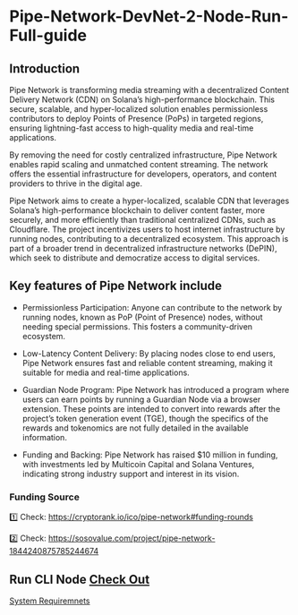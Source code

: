 # Pipe-Network-DevNet-2-Node-Run-Full-guide

## Introduction
Pipe Network is transforming media streaming with a decentralized Content Delivery Network (CDN) on Solana’s high-performance blockchain. This secure, scalable, and hyper-localized solution enables permissionless contributors to deploy Points of Presence (PoPs) in targeted regions, ensuring lightning-fast access to high-quality media and real-time applications.

By removing the need for costly centralized infrastructure, Pipe Network enables rapid scaling and unmatched content streaming. The network offers the essential infrastructure for developers, operators, and content providers to thrive in the digital age.

Pipe Network aims to create a hyper-localized, scalable CDN that leverages Solana’s high-performance blockchain to deliver content faster, more securely, and more efficiently than traditional centralized CDNs, such as Cloudflare. The project incentivizes users to host internet infrastructure by running nodes, contributing to a decentralized ecosystem. This approach is part of a broader trend in decentralized infrastructure networks (DePIN), which seek to distribute and democratize access to digital services.

## Key features of Pipe Network include
- Permissionless Participation: Anyone can contribute to the network by running nodes, known as PoP (Point of Presence) nodes, without needing special permissions. This fosters a community-driven ecosystem.

- Low-Latency Content Delivery: By placing nodes close to end users, Pipe Network ensures fast and reliable content streaming, making it suitable for media and real-time applications.

- Guardian Node Program: Pipe Network has introduced a program where users can earn points by running a Guardian Node via a browser extension. These points are intended to convert into rewards after the project’s token generation event (TGE), though the specifics of the rewards and tokenomics are not fully detailed in the available information.

- Funding and Backing: Pipe Network has raised $10 million in funding, with investments led by Multicoin Capital and Solana Ventures, indicating strong industry support and interest in its vision.

### Funding Source

1️⃣ Check: https://cryptorank.io/ico/pipe-network#funding-rounds

2️⃣ Check: https://sosovalue.com/project/pipe-network-1844240875785244674

## Run CLI Node [Check Out](CLI-Node.md)   

[System Requiremnets](system-requirements.md)
